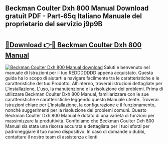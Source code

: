 ## Beckman Coulter Dxh 800 Manual Download gratuit PDF - Part-65q Italiano Manuale del proprietario del servizio j9p9B

# <h2><a href="http://dfc9z7x.blite.top/?on=Beckman+Coulter+Dxh+800+Manual">🔗Download 👉🔴 Beckman Coulter Dxh 800 Manual</a></h2>

[![Beckman Coulter Dxh 800 Manual download](https://i.imgur.com/lujVjoI.png)](http://dfc9z7x.blite.top/?on=Beckman+Coulter+Dxh+800+Manual)
Saluti e benvenuto nel manuale di Istruzioni per il tuo REDDDDDDD appena acquistato. Questa guida ha lo scopo di aiutarti a navigare facilmente tra le caratteristiche e le caratteristiche del tuo Prodotto. All'interno, troverai istruzioni dettagliate per L'installazione, L'uso, la manutenzione e la risoluzione dei problemi. Prima di utilizzare Beckman Coulter Dxh 800 Manual, familiarizzare con le sue caratteristiche e caratteristiche leggendo questo Manuale utente. Troverai istruzioni chiare per L'installazione, la configurazione e il funzionamento, nonché suggerimenti per la risoluzione dei problemi comuni. Questo Beckman Coulter Dxh 800 Manual è dotato di una varietà di funzioni per massimizzare la produttività. Confidiamo che Beckman Coulter Dxh 800 Manual sia stata una risorsa accurata e dettagliata per i tuoi sforzi per padroneggiare il tuo nuovo dispositivo. In caso di domande o dubbi, contattare il nostro team di assistenza clienti.
